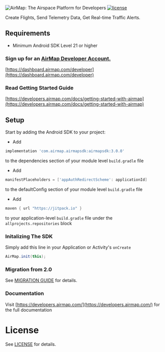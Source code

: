 ![AirMap: The Airspace Platform for Developers](AirMap.png)
[![license](https://img.shields.io/github/license/airmap/AirMapSDK-Android.svg)](https://github.com/airmap/AirMapSDK-Android/blob/master/LICENSE)

Create Flights, Send Telemetry Data, Get Real-time Traffic Alerts.

## Requirements
* Minimum Android SDK Level 21 or higher

### Sign up for an [AirMap Developer Account.](https://dashboard.airmap.com/developer)
[https://dashboard.airmap.com/developer](https://dashboard.airmap.com/developer)
 
 
### Read Getting Started Guide
[https://developers.airmap.com/docs/getting-started-with-airmap](https://developers.airmap.com/docs/getting-started-with-airmap)

## Setup

Start by adding the Android SDK to your project:

* Add 
```groovy
implementation 'com.airmap.airmapsdk:airmapsdk:3.0.0'
``` 

to the dependencies section of your module level `build.gradle` file

* Add
```groovy
manifestPlaceholders = ['appAuthRedirectScheme': applicationId]
```

to the defaultConfig section of your module level `build.gradle` file

* Add 
```groovy
maven { url "https://jitpack.io" }
``` 

to your application-level `build.gradle` file under the `allprojects.repositories` block

### Initalizing The SDK

Simply add this line in your Application or Activity's `onCreate`

```java
AirMap.init(this);
``` 

### Migration from 2.0
See [MIGRATION GUIDE](https://raw.githubusercontent.com/airmap/AirMapSDK-Android/master/MIGRATION.md) for details.

### Documentation
Visit [https://developers.airmap.com/](https://developers.airmap.com/) for the full documentation

# License
See [LICENSE](https://raw.githubusercontent.com/airmap/AirMapSDK-Android/master/LICENSE) for details.

